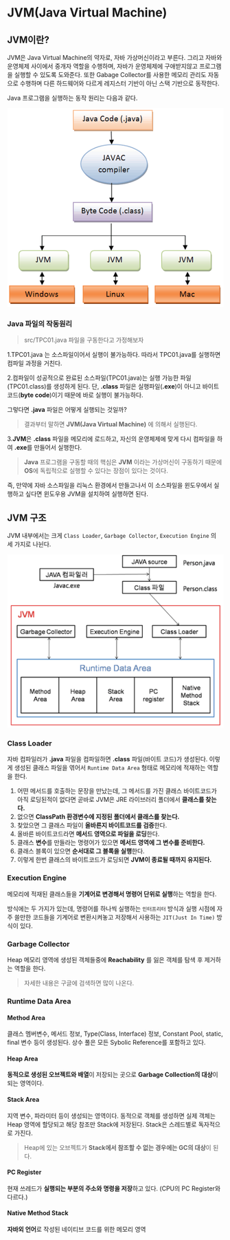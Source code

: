 # JVM(Java Virtual Machine)

## JVM이란?

JVM은 Java Virtual Machine의 약자로, 자바 가상머신이라고 부른다. 그리고 자바와 운영체제 사이에서 중개자 역할을 수행하며, 자바가 운영체제에 구애받지않고 프로그램을 실행할 수 있도록 도와준다. 또한 Gabage Collector를 사용한 메모리 관리도 자동으로 수행하며 다른 하드웨어와 다르게 레지스터 기반이 아닌 스택 기반으로 동작한다.

Java 프로그램을 실행하는 동작 원리는 다음과 같다.

![Run of Java Program](./images/run_of_jvm.png)

### Java 파일의 작동원리

> src/TPC01.java 파일을 구동한다고 가정해보자

1.TPC01.java 는 소스파일이어서 실행이 불가능하다. 따라서 TPC01.java를 실행하면 컴파일 과정을 거친다.

2.컴파일이 성공적으로 완료된 소스파일(TPC01.java)는 실행 가능한 파일(TPC01.class)를 생성하게 된다. 단, **.class** 파일은 실행파일(**.exe**)이 아니고 바이트코드(**byte code**)이기 때문에 바로 실행이 불가능하다.

그렇다면 **.java** 파일은 어떻게 실행되는 것일까?

> 결과부터 말하면 **JVM(Java Virtual Machine)** 에 의해서 실행된다.

3.**JVM**은 **.class** 파일을 메모리에 로드하고, 자신의 운영체제에 맞게 다시 컴파일을 하여 **.exe**를 만들어서 실행한다.

>**Java** 프로그램을 구동할 때의 핵심은 **JVM** 이라는 가상머신이 구동하기 때문에 **OS**에 독립적으로 실행할 수 있다는 장점이 있다는 것이다.

즉, 만약에 자바 소스파일을 리눅스 환경에서 만들고나서 이 소스파일을 윈도우에서 실행하고 싶다면 윈도우용 JVM을 설치하여 실행하면 된다.

## JVM 구조

JVM 내부에서는 크게 `Class Loader`, `Garbage Collector`, `Execution Engine` 의 세 가지로 나뉜다.

![JVM_Structure](./images/jvm_structure.png)

### Class Loader

자바 컴파일러가 **.java** 파일을 컴파일하면 **.class** 파일(바이트 코드)가 생성된다. 이렇게 생성된 클래스 파일을 엮어서 `Runtime Data Area` 형태로 메모리에 적재하는 역할을 한다.

1. 어떤 메서드를 호출하는 문장을 만났는데, 그 메서드를 가진 클래스 바이트코드가 아직 로딩된적이 없다면 곧바로 JVM은 JRE 라이브러리 폴더에서 **클래스를 찾는다.**
2. 없으면 **ClassPath 환경변수에 지정된 폴더에서 클래스를 찾는다.**
3. 찾았으면 그 클래스 파일이 **올바른지 바이트코드를 검증**한다.
4. 올바른 바이트코드라면 **메서드 영역으로 파일을 로딩**한다.
5. 클래스 **변수**를 만들라는 명령어가 있으면 **메서드 영역에 그 변수를 준비한다.**
6. 클래스 블록이 있으면 **순서대로 그 블록을 실행**한다.
7. 이렇게 한번 클래스의 바이트코드가 로딩되면 **JVM이 종료될 때까지 유지된다.**

### Execution Engine

메모리에 적재된 클래스들을 **기계어로 변경해서 명령어 단위로 실행**하는 역할을 한다.

방식에는 두 가지가 있는데, 명령어를 하나씩 실행하는 `인터프리터` 방식과 실행 시점에 자주 쓸만한 코드들을 기계어로 변환시켜놓고 저장해서 사용하는 `JIT(Just In Time)` 방식이 있다.

### Garbage Collector

Heap 메모리 영역에 생성된 객체들중에 **Reachability** 를 잃은 객체를 탐색 후 제거하는 역할을 한다.

> 자세한 내용은 구글에 검색하면 많이 나온다.

### Runtime Data Area 

#### Method Area 

클래스 멤버변수, 메서드 정보, Type(Class, Interface) 정보, Constant Pool, static, final 변수 등이 생성된다. 상수 풀은 모든 Sybolic Reference를 포함하고 있다.

#### Heap Area

**동적으로 생성된 오브젝트와 배열**이 저장되는 곳으로 **Garbage Collection의 대상**이 되는 영역이다.

#### Stack Area

지역 변수, 파라미터 등이 생성되는 영역이다. 동적으로 객체를 생성하면 실제 객체는 Heap 영역에 할당되고 해당 참조만 Stack에 저장된다. Stack은 스레드별로 독자적으로 가진다.

> Heap에 있는 오브젝트가 **Stack에서 참조할 수 없는 경우에는 GC의 대상**이 된다.

#### PC Register

현재 쓰레드가 **실행되는 부분의 주소와 명령을 저장**하고 있다. (CPU의 PC Register와 다르다.)

#### Native Method Stack

**자바외 언어**로 작성된 네이티브 코드를 위한 메모리 영역